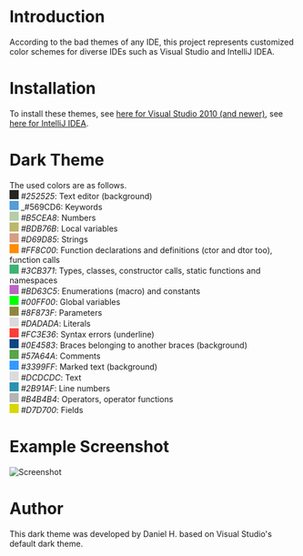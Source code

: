 # Introduction
According to the bad themes of any IDE, this project represents customized color schemes for diverse IDEs such as Visual Studio and IntelliJ IDEA.

# Installation
To install these themes, see [here for Visual Studio 2010 (and newer)](https://blogs.msdn.microsoft.com/zainnab/2010/07/15/importing-or-changing-your-environment-settings/), see [here for IntelliJ IDEA](https://stackoverflow.com/questions/39187/how-do-i-install-a-color-theme-for-intellij-idea-7-0-x).

# Dark Theme
The used colors are as follows.  
![14](img/14.png) _#252525_: Text editor (background)  
![1](img/1.png) _#569CD6: Keywords  
![2](img/2.png) _#B5CEA8_: Numbers  
![3](img/3.png) _#BDB76B_: Local variables  
![4](img/4.png) _#D69D85_: Strings  
![5](img/5.png) _#FF8C00_: Function declarations and definitions (ctor and dtor too), function calls  
![6](img/6.png) _#3CB371_: Types, classes, constructor calls, static functions and namespaces  
![7](img/7.png) _#BD63C5_: Enumerations (macro) and constants  
![8](img/8.png) _#00FF00_: Global variables  
![9](img/9.png) _#8F873F_: Parameters  
![10](img/10.png) _#DADADA_: Literals  
![11](img/11.png) _#FC3E36_: Syntax errors (underline)  
![12](img/12.png) _#0E4583_: Braces belonging to another braces (background)  
![13](img/13.png) _#57A64A_: Comments  
![15](img/15.png) _#3399FF_: Marked text (background)  
![16](img/16.png) _#DCDCDC_: Text  
![17](img/17.png) _#2B91AF_: Line numbers  
![18](img/18.png) _#B4B4B4_: Operators, operator functions  
![19](img/19.png) _#D7D700_: Fields  

# Example Screenshot
![Screenshot](https://image.prntscr.com/image/gXOA-RCTROaXTZkyIgpzDQ.png)

# Author

This dark theme was developed by Daniel H. based on Visual Studio's default dark theme.
